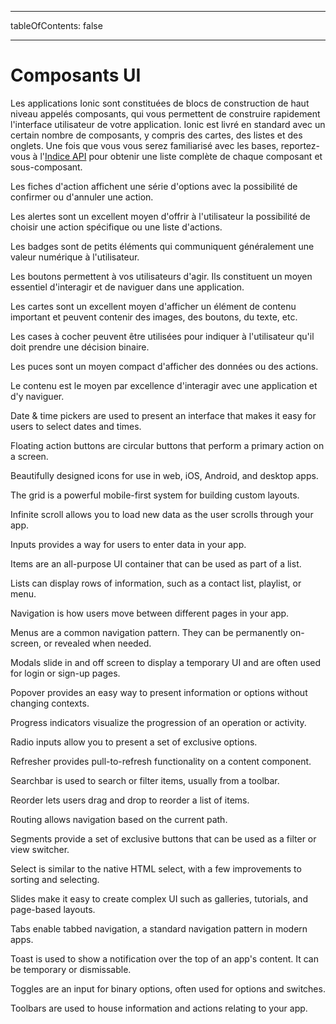 * * *

tableOfContents: false

* * *

# Composants UI

Les applications Ionic sont constituées de blocs de construction de haut niveau appelés composants, qui vous permettent de construire rapidement l'interface utilisateur de votre application. Ionic est livré en standard avec un certain nombre de composants, y compris des cartes, des listes et des onglets. Une fois que vous vous serez familiarisé avec les bases, reportez-vous à l'[Indice API](/docs/api) pour obtenir une liste complète de chaque composant et sous-composant.

<docs-cards> <docs-card header="Action Sheet" href="/docs/api/action-sheet" img="/docs/assets/icons/feature-component-actionsheet-icon.png"> 

Les fiches d'action affichent une série d'options avec la possibilité de confirmer ou d'annuler une action.</docs-card>

<docs-card header="Alert" href="/docs/api/alert" icon="/docs/assets/icons/component-alert-icon.png"> 

Les alertes sont un excellent moyen d'offrir à l'utilisateur la possibilité de choisir une action spécifique ou une liste d'actions.</docs-card>

<docs-card header="Badge" href="/docs/api/badge" icon="/docs/assets/icons/component-badge-icon.png"> 

Les badges sont de petits éléments qui communiquent généralement une valeur numérique à l'utilisateur.</docs-card>

<docs-card header="Button" href="/docs/api/button" icon="/docs/assets/icons/component-button-icon.png"> 

Les boutons permettent à vos utilisateurs d'agir. Ils constituent un moyen essentiel d'interagir et de naviguer dans une application.</docs-card>

<docs-card header="Card" href="/docs/api/card" icon="/docs/assets/icons/component-card-icon.png"> 

Les cartes sont un excellent moyen d'afficher un élément de contenu important et peuvent contenir des images, des boutons, du texte, etc.</docs-card>

<docs-card header="Checkbox" href="/docs/api/checkbox" icon="/docs/assets/icons/component-checkbox-icon.png"> 

Les cases à cocher peuvent être utilisées pour indiquer à l'utilisateur qu'il doit prendre une décision binaire.</docs-card>

<docs-card header="Chip" href="/docs/api/chip" icon="/docs/assets/icons/component-chip-icon.png"> 

Les puces sont un moyen compact d'afficher des données ou des actions.</docs-card>

<docs-card header="Content" href="/docs/api/content" icon="/docs/assets/icons/component-content-icon.png"> 

Le contenu est le moyen par excellence d'interagir avec une application et d'y naviguer.</docs-card>

<docs-card header="Date & Time Pickers" href="/docs/api/datetime" icon="/docs/assets/icons/component-datetimepicker-icon.png"> 

Date & time pickers are used to present an interface that makes it easy for users to select dates and times.</docs-card>

<docs-card header="Floating Action Button" href="/docs/api/fab" icon="/docs/assets/icons/component-fab-icon.png"> 

Floating action buttons are circular buttons that perform a primary action on a screen.</docs-card>

<docs-card header="Icons" href="https://ionicons.com" img="/docs/assets/icons/feature-component-icons-icon.png"> 

Beautifully designed icons for use in web, iOS, Android, and desktop apps.</docs-card>

<docs-card header="Grid" href="/docs/api/grid" icon="/docs/assets/icons/component-grid-icon.png"> 

The grid is a powerful mobile-first system for building custom layouts.</docs-card>

<docs-card header="Infinite Scroll" href="/docs/api/infinite-scroll" icon="/docs/assets/icons/component-infinitescroll-icon.png"> 

Infinite scroll allows you to load new data as the user scrolls through your app.</docs-card>

<docs-card header="Input" href="/docs/api/input" icon="/docs/assets/icons/component-input-icon.png"> 

Inputs provides a way for users to enter data in your app.</docs-card>

<docs-card header="Item" href="/docs/api/item" icon="/docs/assets/icons/component-item-icon.png"> 

Items are an all-purpose UI container that can be used as part of a list.</docs-card>

<docs-card header="List" href="/docs/api/list" icon="/docs/assets/icons/component-lists-icon.png"> 

Lists can display rows of information, such as a contact list, playlist, or menu.</docs-card>

<docs-card header="Navigation" href="/docs/api/nav" img="/docs/assets/icons/feature-component-navigation-icon.png"> 

Navigation is how users move between different pages in your app.</docs-card>

<docs-card header="Menu" href="/docs/api/menu" icon="/docs/assets/icons/component-menu-icon.png"> 

Menus are a common navigation pattern. They can be permanently on-screen, or revealed when needed.</docs-card>

<docs-card header="Modal" href="/docs/api/modal" icon="/docs/assets/icons/component-modal-icon.png"> 

Modals slide in and off screen to display a temporary UI and are often used for login or sign-up pages.</docs-card>

<docs-card header="Popover" href="/docs/api/popover" icon="/docs/assets/icons/component-popover-icon.png"> 

Popover provides an easy way to present information or options without changing contexts.</docs-card>

<docs-card header="Progress Indicators" href="/docs/api/progress-bar" icon="/docs/assets/icons/component-progress-icon.png"> 

Progress indicators visualize the progression of an operation or activity.</docs-card>

<docs-card header="Radio" href="/docs/api/radio" icon="/docs/assets/icons/component-radio-icon.png"> 

Radio inputs allow you to present a set of exclusive options.</docs-card>

<docs-card header="Refresher" href="/docs/api/refresher" icon="/docs/assets/icons/component-refresher-icon.png"> 

Refresher provides pull-to-refresh functionality on a content component.</docs-card>

<docs-card header="Searchbar" href="/docs/api/searchbar" img="/docs/assets/icons/feature-component-search-icon.png"> 

Searchbar is used to search or filter items, usually from a toolbar.</docs-card>

<docs-card header="Reorder" href="/docs/api/reorder" icon="/docs/assets/icons/component-reorder-icon.png"> 

Reorder lets users drag and drop to reorder a list of items.</docs-card>

<docs-card header="Routing" href="/docs/api/router" icon="/docs/assets/icons/component-routing-icon.png"> 

Routing allows navigation based on the current path.</docs-card>

<docs-card header="Segment" href="/docs/api/segment" icon="/docs/assets/icons/component-segment-icon.png"> 

Segments provide a set of exclusive buttons that can be used as a filter or view switcher.</docs-card>

<docs-card header="Select" href="/docs/api/select" icon="/docs/assets/icons/component-select-icon.png"> 

Select is similar to the native HTML select, with a few improvements to sorting and selecting.</docs-card>

<docs-card header="Slides" href="/docs/api/slides" icon="/docs/assets/icons/component-slides-icon.png"> 

Slides make it easy to create complex UI such as galleries, tutorials, and page-based layouts.</docs-card>

<docs-card header="Tabs" href="/docs/api/tabs" img="/docs/assets/icons/feature-component-tabs-icon.png"> 

Tabs enable tabbed navigation, a standard navigation pattern in modern apps.</docs-card>

<docs-card header="Toast" href="/docs/api/toast" icon="/docs/assets/icons/component-toast-icon.png"> 

Toast is used to show a notification over the top of an app's content. It can be temporary or dismissable.</docs-card>

<docs-card header="Toggle" href="/docs/api/toggle" icon="/docs/assets/icons/component-toggle-icon.png"> 

Toggles are an input for binary options, often used for options and switches.</docs-card>

<docs-card header="Toolbar" href="/docs/api/toolbar" icon="/docs/assets/icons/component-toolbar-icon.png"> 

Toolbars are used to house information and actions relating to your app.</docs-card> </docs-cards>